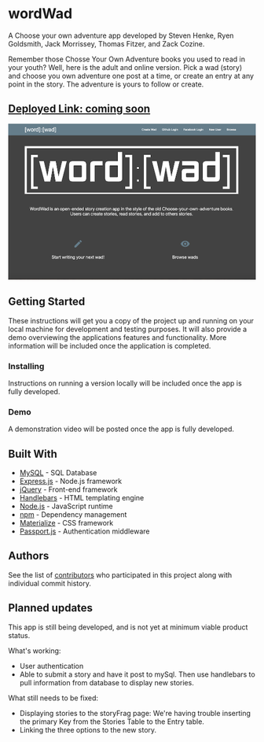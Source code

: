# wordWad

A Choose your own adventure app developed by Steven Henke, Ryen Goldsmith, Jack Morrissey, Thomas Fitzer, and Zack Cozine.

Remember those Chosse Your Own Adventure books you used to read in your youth? Well, here is the adult and online version.  Pick a wad (story) and choose you own adventure one post at a time, or create an entry at any point in the story. The adventure is yours to follow or create. 

## [Deployed Link: coming soon]()

![image](./public/img/wordwad.png)

## Getting Started

These instructions will get you a copy of the project up and running on your local machine for development and testing purposes. It will also provide a demo overviewing the applications features and functionality. More information will be included once the application is completed. 

### Installing

Instructions on running a version locally will be included once the app is fully developed. 

### Demo

A demonstration video will be posted once the app is fully developed. 

## Built With

* [MySQL](https://www.mysql.com/) - SQL Database
* [Express.js](https://expressjs.com/) - Node.js framework
* [jQuery](https://jquery.com/) - Front-end framework 
* [Handlebars](https://handlebarsjs.com/) - HTML templating engine
* [Node.js](https://nodejs.org/en/) - JavaScript runtime
* [npm](https://www.npmjs.com/) - Dependency management
* [Materialize](https://materializecss.com/) - CSS framework
* [Passport.js](http://www.passportjs.org/) - Authentication middleware


## Authors

See the list of [contributors](https://github.com/jckmrrssy/wordwad/graphs/contributors) who participated in this project along with individual commit history. 

## Planned updates

This app is still being developed, and is not yet at minimum viable product status. 

What's working:
* User authentication
* Able to submit a story and have it post to mySql.  Then use handlebars to pull information from database to display new stories.

What still needs to be fixed:
* Displaying stories to the storyFrag page:   We're having trouble inserting the primary Key from the Stories Table to the Entry table.
* Linking the three options to the new story.




